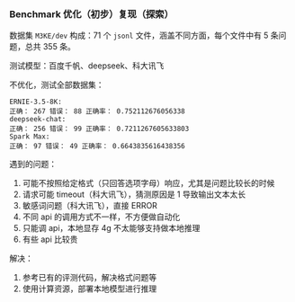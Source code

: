 ### Benchmark 优化（初步）复现（探索）

数据集 `M3KE/dev` 构成：71 个 `jsonl` 文件，涵盖不同方面，每个文件中有 5 条问题，总共 355 条。

测试模型：百度千帆、deepseek、科大讯飞

不优化，测试全部数据集：

```
ERNIE-3.5-8K:
正确： 267 错误： 88 正确率： 0.752112676056338
deepseek-chat:
正确： 256 错误： 99 正确率： 0.7211267605633803
Spark Max:
正确： 97 错误： 49 正确率： 0.6643835616438356
```

遇到的问题：

1. 可能不按照给定格式（只回答选项字母）响应，尤其是问题比较长的时候
2. 请求可能 timeout（科大讯飞），猜测原因是 1 导致输出文本太长
3. 敏感词问题（科大讯飞），直接 ERROR
4. 不同 api 的调用方式不一样，不方便做自动化
5. 只能调 api，本地显存 4g 不太能够支持做本地推理
6. 有些 api 比较贵

解决：

1. 参考已有的评测代码，解决格式问题等
2. 使用计算资源，部署本地模型进行推理